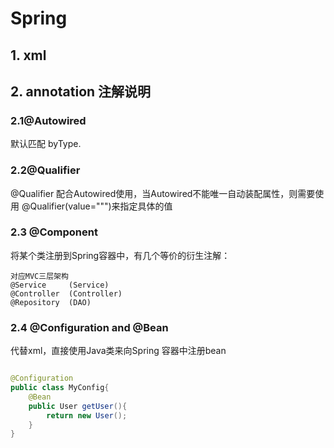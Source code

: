 # Spring

## 1. xml

## 2. annotation 注解说明
### 2.1@Autowired 
默认匹配 byType.

### 2.2@Qualifier
@Qualifier 配合Autowired使用，当Autowired不能唯一自动装配属性，则需要使用
@Qualifier(value=""")来指定具体的值

### 2.3 @Component
将某个类注册到Spring容器中，有几个等价的衍生注解：

    对应MVC三层架构
    @Service     (Service)
    @Controller  (Controller)
    @Repository  (DAO)

### 2.4 @Configuration and @Bean
代替xml，直接使用Java类来向Spring 容器中注册bean
```java

@Configuration
public class MyConfig{
    @Bean
    public User getUser(){
        return new User();
    }
}
```


